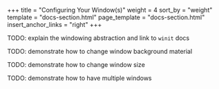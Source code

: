 +++
title = "Configuring Your Window(s)"
weight = 4
sort_by = "weight"
template = "docs-section.html"
page_template = "docs-section.html"
insert_anchor_links = "right"
+++

TODO: explain the windowing abstraction and link to `winit` docs

TODO: demonstrate how to change window background material

TODO: demonstrate how to change window size

TODO: demonstrate how to have multiple windows
